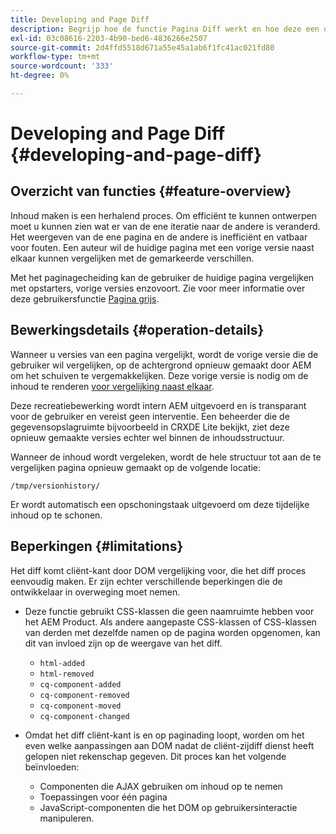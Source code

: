 ```yaml
---
title: Developing and Page Diff
description: Begrijp hoe de functie Pagina Diff werkt en hoe deze een ontwikkelaar kan beïnvloeden
exl-id: 03c08616-2203-4b90-bed6-4836266e2507
source-git-commit: 2d4ffd5518d671a55e45a1ab6f1fc41ac021fd80
workflow-type: tm+mt
source-wordcount: '333'
ht-degree: 0%

---
```


# Developing and Page Diff {#developing-and-page-diff}

## Overzicht van functies {#feature-overview}

Inhoud maken is een herhalend proces. Om efficiënt te kunnen ontwerpen moet u kunnen zien wat er van de ene iteratie naar de andere is veranderd. Het weergeven van de ene pagina en de andere is inefficiënt en vatbaar voor fouten. Een auteur wil de huidige pagina met een vorige versie naast elkaar kunnen vergelijken met de gemarkeerde verschillen.

Met het paginagecheiding kan de gebruiker de huidige pagina vergelijken met opstarters, vorige versies enzovoort. Zie voor meer informatie over deze gebruikersfunctie [Pagina grijs](/help/sites-cloud/authoring/features/page-diff.md).

## Bewerkingsdetails {#operation-details}

Wanneer u versies van een pagina vergelijkt, wordt de vorige versie die de gebruiker wil vergelijken, op de achtergrond opnieuw gemaakt door AEM om het schuiven te vergemakkelijken. Deze vorige versie is nodig om de inhoud te renderen [voor vergelijking naast elkaar](/help/sites-cloud/authoring/features/page-diff.md).

Deze recreatiebewerking wordt intern AEM uitgevoerd en is transparant voor de gebruiker en vereist geen interventie. Een beheerder die de gegevensopslagruimte bijvoorbeeld in CRXDE Lite bekijkt, ziet deze opnieuw gemaakte versies echter wel binnen de inhoudsstructuur.

Wanneer de inhoud wordt vergeleken, wordt de hele structuur tot aan de te vergelijken pagina opnieuw gemaakt op de volgende locatie:

`/tmp/versionhistory/`

Er wordt automatisch een opschoningstaak uitgevoerd om deze tijdelijke inhoud op te schonen.

## Beperkingen {#limitations}

Het diff komt cliënt-kant door DOM vergelijking voor, die het diff proces eenvoudig maken. Er zijn echter verschillende beperkingen die de ontwikkelaar in overweging moet nemen.

* Deze functie gebruikt CSS-klassen die geen naamruimte hebben voor het AEM Product. Als andere aangepaste CSS-klassen of CSS-klassen van derden met dezelfde namen op de pagina worden opgenomen, kan dit van invloed zijn op de weergave van het diff.

   * `html-added`
   * `html-removed`
   * `cq-component-added`
   * `cq-component-removed`
   * `cq-component-moved`
   * `cq-component-changed`

* Omdat het diff cliënt-kant is en op paginading loopt, worden om het even welke aanpassingen aan DOM nadat de cliënt-zijdiff dienst heeft gelopen niet rekenschap gegeven. Dit proces kan het volgende beïnvloeden:

   * Componenten die AJAX gebruiken om inhoud op te nemen
   * Toepassingen voor één pagina
   * JavaScript-componenten die het DOM op gebruikersinteractie manipuleren.
